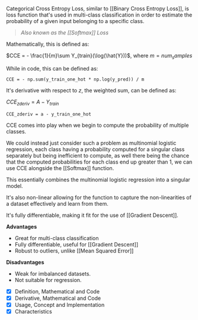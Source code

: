 Categorical Cross Entropy Loss, similar to [[Binary Cross Entropy Loss]], is loss function that's used in multi-class classification in order to estimate the probability of a given input belonging to a specific class.

>*Also known as the [[Softmax]] Loss*

Mathematically, this is defined as:

$CCE = - \frac{1}{m}\sum Y_{train}(\log(\hat{Y}))$, where $m = num_samples$ 

While in code, this can be defined as:

```
CCE = - np.sum(y_train_one_hot * np.log(y_pred)) / m
```

It's derivative with respect to $z$, the weighted sum, can be defined as:

$CCE_{zderiv} = A - Y_{train}$

```
CCE_zderiv = a - y_train_one_hot
```

CCE comes into play when we begin to compute the probability of multiple classes. 

We could instead just consider such a problem as multinomial logistic regression, each class having a probability computed for a singular class separately but being inefficient to compute, as well there being the chance that the computed probabilities for each class end up greater than 1, we can use CCE alongside the [[Softmax]] function.

This essentially combines the multinomial logistic regression into a singular model.

It's also non-linear allowing for the function to capture the non-linearities of a dataset effectively and learn from them.

It's fully differentiable, making it fit for the use of [[Gradient Descent]].

**Advantages**
- Great for multi-class classification
- Fully differentiable, useful for [[Gradient Descent]]
- Robust to outliers, unlike [[Mean Squared Error]]

**Disadvantages**
- Weak for imbalanced datasets.
- Not suitable for regression.



- [x] Definition, Mathematical and Code
- [x] Derivative, Mathematical and Code
- [x] Usage, Concept and Implementation
- [x] Characteristics